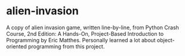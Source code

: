 # alien-invasion

A copy of alien invasion game, written line-by-line, from Python Crash Course, 2nd Edition: A Hands-On, Project-Based Introduction to Programming by Eric Matthes. Personally learned a lot about object-oriented programming from this project.
